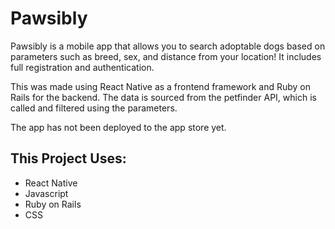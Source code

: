 # Pawsibly
Pawsibly is a mobile app that allows you to search adoptable dogs based on parameters such as breed, sex, and distance from your location!
It includes full registration and authentication.

This was made using React Native as a frontend framework and Ruby on Rails for the backend.
The data is sourced from the petfinder API, which is called and filtered using the parameters. 

The app has not been deployed to the app store yet.

## This Project Uses:
- React Native
- Javascript
- Ruby on Rails
- CSS

